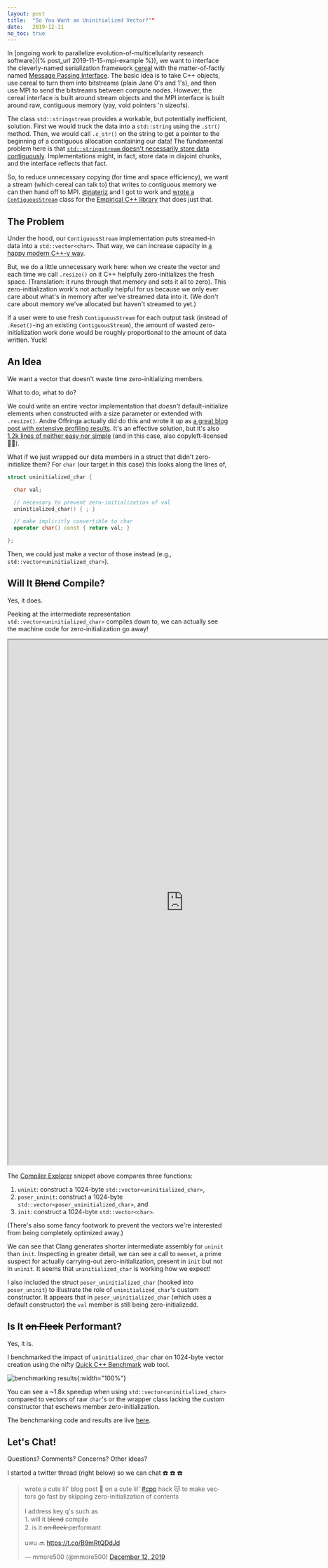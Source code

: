 ```yaml
---
layout: post
title:  "So You Want an Uninitialized Vector?""
date:   2019-12-11
no_toc: true
---
```


In [ongoing work to parallelize evolution-of-multicellularity research software]({% post_url 2019-11-15-mpi-example %}), we want to interface the cleverly-named serialization framework [cereal](http://uscilab.github.io/cereal/) with the matter-of-factly named [Message Passing Interface](https://en.wikipedia.org/wiki/Message_Passing_Interface).
The basic idea is to take C++ objects, use cereal to turn them into bitstreams (plain Jane 0's and 1's), and then use MPI to send the bitstreams between compute nodes.
However, the cereal interface is built around stream objects and the MPI interface is built around raw, contiguous memory (yay, void pointers 'n sizeofs).

The class `std::stringstream` provides a workable, but potentially inefficient, solution.
First we would truck the data into a `std::string` using the `.str()` method.
Then, we would call `.c_str()` on the string to get a pointer to the beginning of a contiguous allocation containing our data!
The fundamental problem here is that [`std::stringstream` doesn't necessarily store data contiguously](https://stackoverflow.com/a/1877528).
Implementations might, in fact, store data in disjoint chunks, and the interface reflects that fact.

So, to reduce unnecessary copying (for time and space efficiency), we want a stream (which cereal can talk to) that writes to contiguous memory we can then hand off to MPI.
[@nateriz](https://github.com/nateriz) and I got to work and [wrote a `ContiguousStream`](https://github.com/devosoft/Empirical/pull/253) class for the [Empirical C++ library](http://github.com/devosoft/Empirical) that does just that.

## The Problem

Under the hood, our `ContiguousStream` implementation puts streamed-in data into a `std::vector<char>`.
That way, we can increase capacity in [a happy modern C++-y way](http://www.stroustrup.com/bs_faq2.html#realloc).

But, we do a little unnecessary work here: when we create the vector and each time we call `.resize()` on it C++ helpfully zero-initializes the fresh space.
(Translation: it runs through that memory and sets it all to zero).
This zero-initialization work's not actually helpful for us because we only ever care about what's in memory after we've streamed data into it.
(We don't care about memory we've allocated but haven't streamed to yet.)

If a user were to use fresh `ContiguousStream` for each output task (instead of `.Reset()`-ing an existing `ContiguousStream`), the amount of wasted zero-initialization work done would be roughly proportional to the amount of data written.
Yuck!

## An Idea

We want a vector that doesn't waste time zero-initializing members.

What to do, what to do?

We could write an entire vector implementation that *doesn't* default-initialize elements when constructed with a size parameter or extended with `.resize()`.
Andre Offringa actually did do this and wrote it up as [a great blog post with extensive profiling results](http://andreoffringa.org/?q=uvector).
It's an effective solution, but it's also [1.2k lines of neither easy nor simple](http://andreoffringa.org/p/uvector/uvector.h) (and in this case, also copyleft-licensed :man_shrugging:).

What if we just wrapped our data members in a struct that didn't zero-initialize them?
For `char` (our target in this case) this looks along the lines of,

```c++
struct uninitialized_char {

  char val;

  // necessary to prevent zero-initialization of val
  uninitialized_char() { ; }

  // make implicitly convertible to char
  operator char() const { return val; }

};
```

Then, we could just make a vector of those instead (e.g., `std::vector<uninitialized_char>`).

## Will It <strike>Blend</strike> Compile?

Yes, it does.

Peeking at the intermediate representation `std::vector<uninitialized_char>` compiles down to, we can actually see the machine code for zero-initialization go away!

<iframe width="800px" height="1200px" src="https://godbolt.org/e?hideEditorToolbars=true#z:OYLghAFBqd5QCxAYwPYBMCmBRdBLAF1QCcAaPECAM1QDsCBlZAQwBtMQBGAFlICsupVs1qhkAUgBMAISnTSAZ0ztkBPHUqZa6AMKpWAVwC2tLgAZSW9ABk8tTADljAI0zEQkyaQAOqBYXVaPUMTcx8/ALpbeycjV3dPRWVMVUCGAmZiAmDjU04LJRU1OnTMgmjHFzcPLwUMrJzQ/MV68rtKuOrPAEpFVANiZA4AcikAZjtkQywAanExnVdaZAQjTIBrAHollbXidYA6BHnscTMAQTPzuuIDVRnfJWIAfQNaOwC2PAAvTHRnlaZOYAdlkFyuMxmgOIMwAbmx5mDLhdIahvG5mEQYdCIN0oXQ6iDpDNiJgCANaHCEWNieJgQARK5MhmIpkXG53AgzN4fNRfX7/aFEtnnSFC%2BGsVnglHc97vPmsH5/AEITK4olzGkgxnS0UzNEYrFQ1XEdVoWiEunE0nk4iUiWI7UiumMmki2GoPDoWW89VWiGQmZ1dAgECwlJY%2BY6HnyvD85XQk5wlLPZgQfKSbjdKV6yE7VYbUP01AOVAEADy3jURiVEHDyFT2bd4IZc11Hq9Dz8blecsIftBAchwdD9cjC0ePZjn0VApVmST9eeznTZkzTaRgZm%2Bb26yLJbLlertaXzg3zPpbeR5w73t9eP9MuHBBDYYjJCjibG2GTDeQq/XHMtx3QsQGLUsKyrPAa1%2BOsU2Qc8W0vEVhl6VgQGGABWYZSFMYYzBw1AMJ0OQ5CDfpBkwOZJDGTgcIIDCCO6Xo90wix0OGbgcLwgjSCI4YcIUEALAY/DUNIOBYCQNAjG8PB2DICgIBkuSFJQYRRAATjMCwqHkgg3CEiBnEYnDnDsTIAE8MLo0gZKMLQK1oVhrLE0gsDWUR2FM9y8FJVJwyEtzMAADxSAwDJsnC7AMjjeMVZxiCsvQsCi0gCGIaCot6Gh6CYNgOB4fhBA0sRSJkIQ8GcITYFoZgHJAED9lIcN3GGHgmN6NFigtDCAFpg3mekJBkOROGBGY%2BvLMZBOSVINAgKxGlMGjLG0CpYniEAxgANnCfweuWjwxn2yJaA2qp3F2pIijSVojvGm6IzusoLs6K69rqMoHuBFpXvaTbql23oFAooYuDQjDsNwnz%2BJCgAOHa%2Bp27goVKmZNIOMwsZmCBcEIEhqNo0gZj0WT5LcInODxEjRpkejTOY0hWPYjCuJhtz%2BME4T0sZyHhkkbjYYwhmxKZ1r/A0bggA%3D%3D"></iframe>

The [Compiler Explorer](https://godbolt.org/) snippet above compares three functions:
1. `uninit`: construct a 1024-byte `std::vector<uninitialized_char>`,
2. `poser_uninit`: construct a 1024-byte `std::vector<poser_uninitialized_char>`, and
3. `init`: construct a 1024-byte `std::vector<char>`.

(There's also some fancy footwork to prevent the vectors we're interested from being completely optimized away.)

We can see that Clang generates shorter intermediate assembly for `uninit` than `init`.
Inspecting in greater detail, we can see a call to `memset`, a prime suspect for actually carrying-out zero-initialization, present in `init` but not in `uninit`.
It seems that `uninitialized_char` is working how we expect!

I also included the struct `poser_uninitialized_char` (hooked into `poser_uninit`) to illustrate the role of `uninitialized_char`'s custom constructor.
It appears that in `poser_uninitialized_char` (which uses a default constructor) the `val` member is still being zero-initializedd.

## Is It <strike>on Fleek</strike> Performant?

Yes, it is.

I benchmarked the impact of `uninitialized_char` char on 1024-byte vector creation using the nifty [Quick C++ Benchmark](http://quick-bench.com/) web tool.

![benchmarking results](/resources/uninitialized-char-quick-bench.png){:width="100%"}

You can see a ~1.8x speedup when using `std::vector<uninitialized_char>` compared to vectors of raw `char`'s or the wrapper class lacking the custom constructor that eschews member zero-initialization.

The benchmarking code and results are live [here](http://quick-bench.com/GB8SEE5N2I_Q4qcYUl7UjvTg-OY).

## Let's Chat!

Questions? Comments? Concerns? Other ideas?

I started a twitter thread (right below) so we can chat :phone: :phone: :phone:

<blockquote class="twitter-tweet"><p lang="en" dir="ltr">wrote a cute lil&#39; blog post 🐶 on a cute lil&#39; <a href="https://twitter.com/hashtag/cpp?src=hash&amp;ref_src=twsrc%5Etfw">#cpp</a> hack 😽 to make vectors go fast by skipping zero-initialization of contents<br><br>I address key q&#39;s such as<br>1. will it b̶l̶e̶n̶d̶ compile<br>2. is it o̶n̶ ̶f̶l̶e̶e̶k̶ performant<br><br>uwu 🔜 <a href="https://t.co/B9mRtQDdJd">https://t.co/B9mRtQDdJd</a></p>&mdash; mmore500 (@mmore500) <a href="https://twitter.com/mmore500/status/1204961151643197440?ref_src=twsrc%5Etfw">December 12, 2019</a></blockquote> <script async src="https://platform.twitter.com/widgets.js" charset="utf-8"></script>
